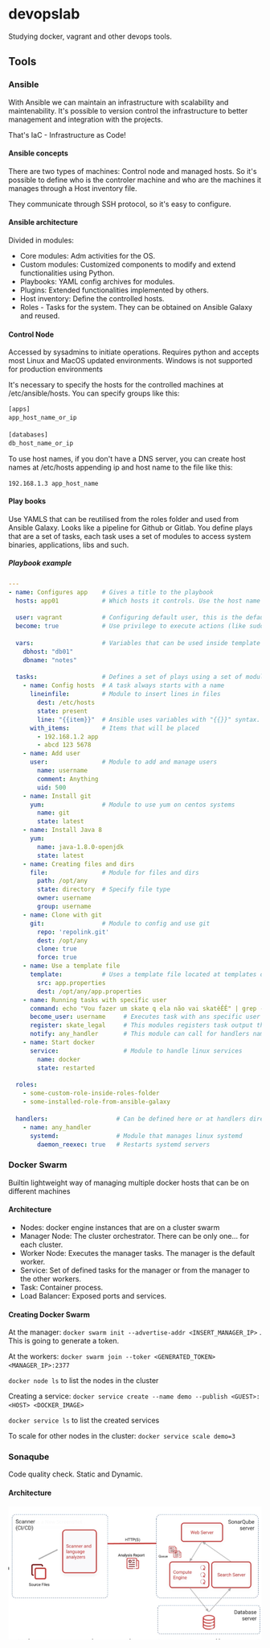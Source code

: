 # devopslab

Studying docker, vagrant and other devops tools.

## Tools

### Ansible

With Ansible we can maintain an infrastructure with scalability
and maintenability. It's possible to version control the infrastructure to
better management and integration with the projects.

That's IaC - Infrastructure as Code!

#### Ansible concepts

There are two types of machines: Control node and managed hosts.
So it's possible to define who is the controler machine and who are the machines
it manages through a Host inventory file.

They communicate through SSH protocol, so it's easy to configure.

#### Ansible architecture

Divided in modules:

- Core modules: Adm activities for the OS.
- Custom modules: Customized components to modify and extend functionalities
using Python.
- Playbooks: YAML config archives for modules.
- Plugins: Extended functionalities implemented by others.
- Host inventory: Define the controlled hosts.
- Roles - Tasks for the system. They can be obtained on Ansible Galaxy and reused.

#### Control Node

Accessed by sysadmins to initiate operations.
Requires python and accepts most Linux and MacOS updated environments. Windows is not supported for production environments 

It's necessary to specify the hosts for the controlled machines at /etc/ansible/hosts. You can specify groups like this:

```txt
[apps]
app_host_name_or_ip

[databases]
db_host_name_or_ip
```

To use host names, if you don't have a DNS server, you can create host names at /etc/hosts appending ip and host name to the file like this:

`192.168.1.3 app_host_name`

#### Play books

Use YAMLS that can be reutilised from the roles folder and used from Ansible Galaxy. Looks like a pipeline for Github or Gitlab. You define plays that are a set of tasks, each task uses a set of modules to access system binaries, applications, libs and such. 

##### Playbook example

```yaml
---
- name: Configures app    # Gives a title to the playbook
  hosts: app01            # Which hosts it controls. Use the host name in ansible hosts file

  user: vagrant           # Configuring default user, this is the default user for a vagrant machine
  become: true            # Use privilege to execute actions (like sudo)

  vars:                   # Variables that can be used inside template files and variables
    dbhost: "db01" 
    dbname: "notes"

  tasks:                  # Defines a set of plays using a set of modules
    - name: Config hosts  # A task always starts with a name
      lineinfile:         # Module to insert lines in files
        dest: /etc/hosts
        state: present
        line: "{{item}}"  # Ansible uses variables with "{{}}" syntax. It must be in a quoted String
      with_items:         # Items that will be placed 
        - 192.168.1.2 app
        - abcd 123 5678
    - name: Add user
      user:               # Module to add and manage users
        name: username
        comment: Anything 
        uid: 500
    - name: Install git
      yum:                # Module to use yum on centos systems
        name: git
        state: latest
    - name: Install Java 8
      yum:
        name: java-1.8.0-openjdk
        state: latest
    - name: Creating files and dirs
      file:               # Module for files and dirs
        path: /opt/any
        state: directory  # Specify file type
        owner: username
        group: username
    - name: Clone with git
      git:                # Module to config and use git
        repo: 'repolink.git'
        dest: /opt/any
        clone: true
        force: true
    - name: Use a template file
      template:           # Uses a template file located at templates directory on ansible project file structure
        src: app.properties
        dest: /opt/any/app.properties
    - name: Running tasks with specific user
      command: echo "Vou fazer um skate q ela não vai skatêÊÊ" | grep -E 'skate' # Module to execute binaries and commands
      become_user: username     # Executes task with ans specific user
      register: skate_legal     # This modules registers task output that can be accessed with variables and templates. The stdout output of a shell command could be accessed like this: {{skate_legal.stdout}}
      notify: any_handler       # This module can call for handlers names as a trigger after a task is done
    - name: Start docker
      service:                  # Module to handle linux services
        name: docker
        state: restarted

  roles:
    - some-custom-role-inside-roles-folder
    - some-installed-role-from-ansible-galaxy

  handlers:                   # Can be defined here or at handlers directory
    - name: any_handler
      systemd:                # Module that manages linux systemd
        daemon_reexec: true   # Restarts systemd servers
```

### Docker Swarm

Builtin lightweight way of managing multiple docker hosts that can be on different machines

#### Architecture

- Nodes: docker engine instances that are on a cluster swarm
- Manager Node: The cluster orchestrator. There can be only one... for each cluster.
- Worker Node: Executes the manager tasks. The manager is the default worker.
- Service: Set of defined tasks for the manager or from the manager to the other workers.
- Task: Container process.
- Load Balancer: Exposed ports and services.

#### Creating Docker Swarm

At the manager: `docker swarm init --advertise-addr <INSERT_MANAGER_IP>` . This is going to generate a token. 

At the workers: `docker swarm join --toker <GENERATED_TOKEN> <MANAGER_IP>:2377`

`docker node ls` to list the nodes in the cluster

Creating a service: `docker service create --name demo --publish <GUEST>:<HOST> <DOCKER_IMAGE>`

`docker service ls` to list the created services

To scale for other nodes in the cluster: `docker service scale demo=3`

### Sonaqube

Code quality check. Static and Dynamic.

#### Architecture

![arch-sonarqube](./arch_sonarqube.png)

